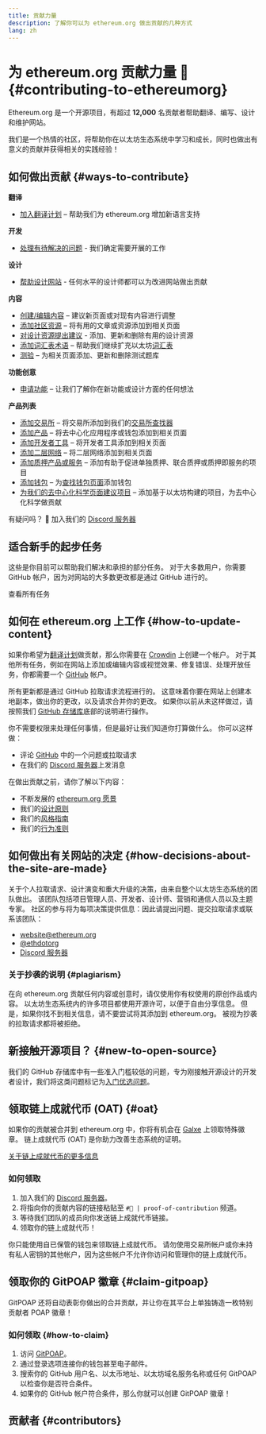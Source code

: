 ```yaml
---
title: 贡献力量
description: 了解你可以为 ethereum.org 做出贡献的几种方式
lang: zh
---
```


# 为 ethereum.org 贡献力量 🦄 {#contributing-to-ethereumorg}

Ethereum.org 是一个开源项目，有超过 **12,000** 名贡献者帮助翻译、编写、设计和维护网站。

我们是一个热情的社区，将帮助你在以太坊生态系统中学习和成长，同时也做出有意义的贡献并获得相关的实践经验！

## 如何做出贡献 {#ways-to-contribute}

**翻译**
- [加入翻译计划](/contributing/translation-program/) – 帮助我们为 ethereum.org 增加新语言支持

**开发**
- [处理有待解决的问题](https://github.com/ethereum/ethereum-org-website/issues) - 我们确定需要开展的工作

**设计**
- [帮助设计网站](/contributing/design/) - 任何水平的设计师都可以为改进网站做出贡献

**内容**
- [创建/编辑内容](/contributing/#how-to-update-content) – 建议新页面或对现有内容进行调整
- [添加社区资源](/contributing/content-resources/) – 将有用的文章或资源添加到相关页面
- [对设计资源提出建议](/contributing/design/adding-design-resources/) - 添加、更新和删除有用的设计资源
- [添加词汇表术语](/contributing/adding-glossary-terms/) – 帮助我们继续扩充以太坊[词汇表](/glossary/)
- [测验](/contributing/quizzes/) – 为相关页面添加、更新和删除测试题库

**功能创意**
- [申请功能](https://github.com/ethereum/ethereum-org-website/issues/new?assignees=&labels=Type%3A+Feature&template=feature_request.yaml&title=) – 让我们了解你在新功能或设计方面的任何想法

**产品列表**
- [添加交易所](/contributing/adding-exchanges/) – 将交易所添加到我们的[交易所查找器](/get-eth/#country-picker)
- [添加产品](/contributing/adding-products/) – 将去中心化应用程序或钱包添加到相关页面
- [添加开发者工具](/contributing/adding-developer-tools/) – 将开发者工具添加到相关页面
- [添加二层网络](/contributing/adding-layer-2s/) – 将二层网络添加到相关页面
- [添加质押产品或服务](/contributing/adding-staking-products/) – 添加有助于促进单独质押、联合质押或质押即服务的项目
- [添加钱包](/contributing/adding-wallets/) – 为[查找钱包页面](/wallets/find-wallet/)添加钱包
- [为我们的去中心化科学页面建议项目](/contributing/adding-desci-projects/) – 添加基于以太坊构建的项目，为去中心化科学做贡献

有疑问吗？ 🤔 加入我们的 [Discord 服务器](https://discord.gg/ethereum-org)

## 适合新手的起步任务

这些是你目前可以帮助我们解决和承担的部分任务。 对于大多数用户，你需要 GitHub 帐户，因为对网站的大多数更改都是通过 GitHub 进行的。

<IssuesList issues={gfissues} my={8} />

<ButtonLink href="https://github.com/ethereum/ethereum-org-website/issues">查看所有任务</ButtonLink>

## 如何在 ethereum.org 上工作 {#how-to-update-content}

如果你希望为[翻译计划](/contributing/translation-program/)做贡献，那么你需要在 [Crowdin](https://crowdin.com/project/ethereum-org) 上创建一个帐户。 对于其他所有任务，例如在网站上添加或编辑内容或视觉效果、修复错误、处理开放任务，你都需要一个 [GitHub](https://github.com/) 帐户。

所有更新都是通过 GitHub 拉取请求流程进行的。 这意味着你要在网站上创建本地副本，做出你的更改，以及请求合并你的更改。 如果你以前从未这样做过，请按照我们 [GitHub 存储库](https://github.com/ethereum/ethereum-org-website)底部的说明进行操作。

你不需要权限来处理任何事情，但是最好让我们知道你打算做什么。 你可以这样做：

- 评论 [GitHub](https://github.com/ethereum/ethereum-org-website) 中的一个问题或拉取请求
- 在我们的 [Discord 服务器](https://discord.gg/ethereum-org)上发消息

在做出贡献之前，请你了解以下内容：

- 不断发展的 [ethereum.org 愿景](/about/)
- 我们的[设计原则](/contributing/design-principles/)
- 我们的[风格指南](/contributing/style-guide/)
- 我们的[行为准则](/community/code-of-conduct)

<ContributorsQuizBanner mt={16} mb={8} />

## 如何做出有关网站的决定 {#how-decisions-about-the-site-are-made}

关于个人拉取请求、设计演变和重大升级的决策，由来自整个以太坊生态系统的团队做出。 该团队包括项目管理人员、开发者、设计师、营销和通信人员以及主题专家。 社区的参与将为每项决策提供信息：因此请提出问题、提交拉取请求或联系该团队：

- [website@ethereum.org](mailto:website@ethereum.org)
- [@ethdotorg](https://twitter.com/ethdotorg)
- [Discord 服务器](https://discord.gg/ethereum-org)

### 关于抄袭的说明 {#plagiarism}

在向 ethereum.org 贡献任何内容或创意时，请仅使用你有权使用的原创作品或内容。 以太坊生态系统内的许多项目都使用开源许可，以便于自由分享信息。 但是，如果你找不到相关信息，请不要尝试将其添加到 ethereum.org。 被视为抄袭的拉取请求都将被拒绝。

## 新接触开源项目？ {#new-to-open-source}

我们的 GitHub 存储库中有一些准入门槛较低的问题，专为刚接触开源设计的开发者设计，我们将这类问题标记为[入门优选问题](https://github.com/ethereum/ethereum-org-website/issues?q=is%3Aopen+is%3Aissue+label%3A%22good+first+issue%22)。

## 领取链上成就代币 (OAT) {#oat}

如果你的贡献被合并到 ethereum.org 中，你将有机会在 [Galxe](https://app.galxe.com/quest/ethereumorg) 上领取特殊徽章。 链上成就代币 (OAT) 是你助力改善生态系统的证明。

[关于链上成就代币的更多信息](https://help.galxe.com/en/articles/7067290-galxe-oats-reward-and-celebrate-achievements)

### 如何领取
1. 加入我们的 [Discord 服务器](https://discord.gg/ethereum-org)。
2. 将指向你的贡献内容的链接粘贴至 `#🥇 | proof-of-contribution` 频道。
3. 等待我们团队的成员向你发送链上成就代币链接。
4. 领取你的链上成就代币！

你只能使用自已保管的钱包来领取链上成就代币。 请勿使用交易所帐户或你未持有私人密钥的其他帐户，因为这些帐户不允许你访问和管理你的链上成就代币。

## 领取你的 GitPOAP 徽章 {#claim-gitpoap}

GitPOAP 还将自动表彰你做出的合并贡献，并让你在其平台上单独铸造一枚特别贡献者 POAP 徽章！


### 如何领取 {#how-to-claim}

1. 访问 [GitPOAP](https://www.gitpoap.io)。
2. 通过登录选项连接你的钱包甚至电子邮件。
3. 搜索你的 GitHub 用户名、以太币地址、以太坊域名服务名称或任何 GitPOAP 以检查你是否符合条件。
4. 如果你的 GitHub 帐户符合条件，那么你就可以创建 GitPOAP 徽章！

## 贡献者 {#contributors}

<Contributors />
